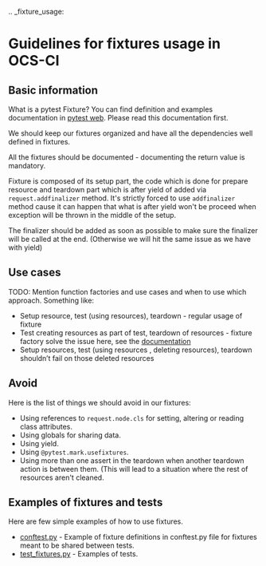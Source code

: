 .. _fixture_usage:

Guidelines for fixtures usage in OCS-CI
=========================================

## Basic information

What is a pytest Fixture? You can find definition and examples documentation in
[pytest web](https://docs.pytest.org/en/latest/fixture.html). Please read this
documentation first.

We should keep our fixtures organized and have all the dependencies well
defined in fixtures.

All the fixtures should be documented - documenting the return value is
mandatory.

Fixture is composed of its setup part, the code which is done for prepare
resource and teardown part which is after yield of added via
`request.addfinalizer` method. It's strictly forced to use `addfinalizer`
method cause it can happen that what is after yield won't be proceed when
exception will be thrown in the middle of the setup.

The finalizer should be added as soon as possible to make sure the finalizer
will be called at the end. (Otherwise we will hit the same issue as we have
with yield)

## Use cases

TODO: Mention function factories and use cases and when to use which approach.
Something like:

* Setup resource, test (using resources), teardown - regular usage of fixture
* Test creating resources as part of test, teardown of resources - fixture
  factory solve the issue here, see the
  [documentation](https://docs.pytest.org/en/latest/fixture.html#factories-as-fixtures)
* Setup resources,  test (using resources , deleting resources), teardown
  shouldn’t fail on those deleted resources

## Avoid

Here is the list of things we should avoid in our fixtures:

* Using references to `request.node.cls` for setting, altering or reading class
  attributes.
* Using globals for sharing data.
* Using yield.
* Using `@pytest.mark.usefixtures`.
* Using more than one assert in the teardown when another teardown action is
  between them. (This will lead to a situation where the rest of resources
  aren't cleaned.

## Examples of fixtures and tests

Here are few simple examples of how to use fixtures.

* [conftest.py](https://github.com/red-hat-storage/ocs-ci/tree/master/docs/python-examples/fixtures/conftest.py) - Example of fixture
  definitions in conftest.py file for fixtures meant to be shared between tests.
* [test_fixtures.py](https://github.com/red-hat-storage/ocs-ci/tree/master/docs/python-examples/fixtures/test_fixtures.py) - Examples of tests.
